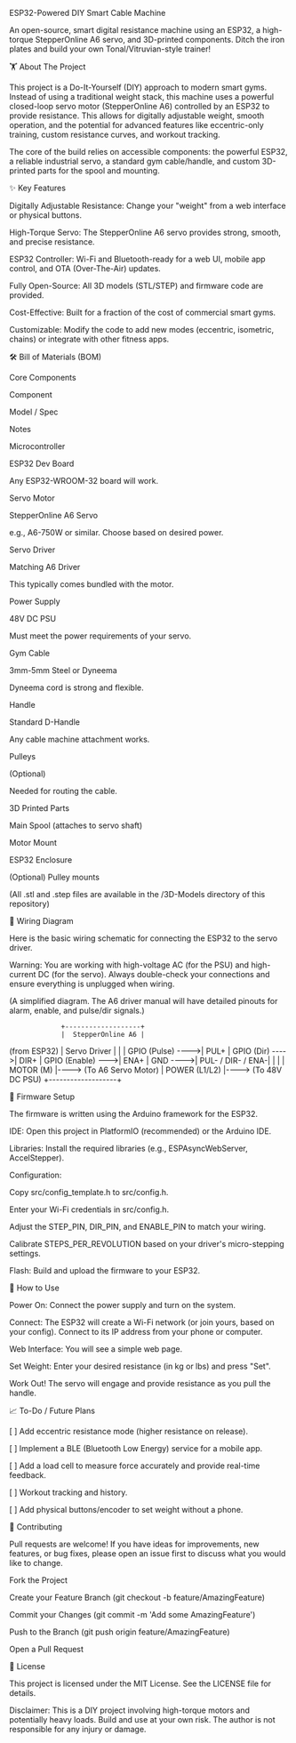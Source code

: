 ESP32-Powered DIY Smart Cable Machine

An open-source, smart digital resistance machine using an ESP32, a high-torque StepperOnline A6 servo, and 3D-printed components. Ditch the iron plates and build your own Tonal/Vitruvian-style trainer!

🏋️ About The Project

This project is a Do-It-Yourself (DIY) approach to modern smart gyms. Instead of using a traditional weight stack, this machine uses a powerful closed-loop servo motor (StepperOnline A6) controlled by an ESP32 to provide resistance. This allows for digitally adjustable weight, smooth operation, and the potential for advanced features like eccentric-only training, custom resistance curves, and workout tracking.

The core of the build relies on accessible components: the powerful ESP32, a reliable industrial servo, a standard gym cable/handle, and custom 3D-printed parts for the spool and mounting.

✨ Key Features

Digitally Adjustable Resistance: Change your "weight" from a web interface or physical buttons.

High-Torque Servo: The StepperOnline A6 servo provides strong, smooth, and precise resistance.

ESP32 Controller: Wi-Fi and Bluetooth-ready for a web UI, mobile app control, and OTA (Over-The-Air) updates.

Fully Open-Source: All 3D models (STL/STEP) and firmware code are provided.

Cost-Effective: Built for a fraction of the cost of commercial smart gyms.

Customizable: Modify the code to add new modes (eccentric, isometric, chains) or integrate with other fitness apps.

🛠️ Bill of Materials (BOM)

Core Components

Component

Model / Spec

Notes

Microcontroller

ESP32 Dev Board

Any ESP32-WROOM-32 board will work.

Servo Motor

StepperOnline A6 Servo

e.g., A6-750W or similar. Choose based on desired power.

Servo Driver

Matching A6 Driver

This typically comes bundled with the motor.

Power Supply

48V DC PSU

Must meet the power requirements of your servo.

Gym Cable

3mm-5mm Steel or Dyneema

Dyneema cord is strong and flexible.

Handle

Standard D-Handle

Any cable machine attachment works.

Pulleys

(Optional)

Needed for routing the cable.

3D Printed Parts

Main Spool (attaches to servo shaft)

Motor Mount

ESP32 Enclosure

(Optional) Pulley mounts

(All .stl and .step files are available in the /3D-Models directory of this repository)

🔌 Wiring Diagram

Here is the basic wiring schematic for connecting the ESP32 to the servo driver.

Warning: You are working with high-voltage AC (for the PSU) and high-current DC (for the servo). Always double-check your connections and ensure everything is unplugged when wiring.

(A simplified diagram. The A6 driver manual will have detailed pinouts for alarm, enable, and pulse/dir signals.)

                 +-------------------+
                 |  StepperOnline A6 |
(from ESP32)     |   Servo Driver    |
                 |                   |
GPIO (Pulse) ---->| PUL+              |
GPIO (Dir)   ---->| DIR+              |
GPIO (Enable) --->| ENA+              |
GND          ---->| PUL- / DIR- / ENA-|
                 |                   |
                 |     MOTOR (M)     |----> (To A6 Servo Motor)
                 |     POWER (L1/L2) |----> (To 48V DC PSU)
                 +-------------------+


💾 Firmware Setup

The firmware is written using the Arduino framework for the ESP32.

IDE: Open this project in PlatformIO (recommended) or the Arduino IDE.

Libraries: Install the required libraries (e.g., ESPAsyncWebServer, AccelStepper).

Configuration:

Copy src/config_template.h to src/config.h.

Enter your Wi-Fi credentials in src/config.h.

Adjust the STEP_PIN, DIR_PIN, and ENABLE_PIN to match your wiring.

Calibrate STEPS_PER_REVOLUTION based on your driver's micro-stepping settings.

Flash: Build and upload the firmware to your ESP32.

🚀 How to Use

Power On: Connect the power supply and turn on the system.

Connect: The ESP32 will create a Wi-Fi network (or join yours, based on your config). Connect to its IP address from your phone or computer.

Web Interface: You will see a simple web page.

Set Weight: Enter your desired resistance (in kg or lbs) and press "Set".

Work Out! The servo will engage and provide resistance as you pull the handle.

📈 To-Do / Future Plans

[ ] Add eccentric resistance mode (higher resistance on release).

[ ] Implement a BLE (Bluetooth Low Energy) service for a mobile app.

[ ] Add a load cell to measure force accurately and provide real-time feedback.

[ ] Workout tracking and history.

[ ] Add physical buttons/encoder to set weight without a phone.

🤝 Contributing

Pull requests are welcome! If you have ideas for improvements, new features, or bug fixes, please open an issue first to discuss what you would like to change.

Fork the Project

Create your Feature Branch (git checkout -b feature/AmazingFeature)

Commit your Changes (git commit -m 'Add some AmazingFeature')

Push to the Branch (git push origin feature/AmazingFeature)

Open a Pull Request

📄 License

This project is licensed under the MIT License. See the LICENSE file for details.

Disclaimer: This is a DIY project involving high-torque motors and potentially heavy loads. Build and use at your own risk. The author is not responsible for any injury or damage.
